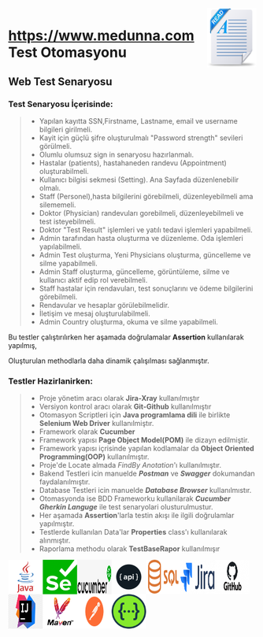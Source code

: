 <img src="src/pngs/readme.png" width="100px" height="120px" align="right"/>


# https://www.medunna.com Test Otomasyonu
## Web Test Senaryosu
### Test Senaryosu İçerisinde:
> - Yapılan kayıtta SSN,Firstname, Lastname, email ve username bilgileri girilmeli.
> - Kayit için güçlü şifre oluşturulmalı "Password strength" sevileri görülmeli.
> - Olumlu olumsuz sign in senaryosu hazırlanmalı.
> - Hastalar (patients), hastahaneden randevu (Appointment) oluşturabilmeli.
> - Kullanıcı bilgisi sekmesi (Setting). Ana Sayfada düzenlenebilir olmalı.
> - Staff (Personel),hasta bilgilerini görebilmeli, düzenleyebilmeli ama silememeli.
> - Doktor (Physician) randevuları gorebilmeli, düzenleyebilmeli ve test isteyebilmeli.
> - Doktor "Test Result" işlemleri ve yatılı tedavi işlemleri yapabilmeli.
> - Admin tarafından hasta oluşturma ve düzenleme. Oda işlemleri yapılabilmeli.
> - Admin Test oluşturma, Yeni Physicians oluşturma, güncelleme ve silme yapabilmeli.
> - Admin Staff oluşturma, güncelleme, görüntüleme, silme ve kullanıcı aktif edip rol verebilmeli.
> - Staff hastalar için rendavuları, test sonuçlarını ve ödeme bilgilerini görebilmeli.
> - Rendavular ve hesaplar görülebilmelidir.
> - İletişim ve mesaj oluşturulabilmeli.
> - Admin Country oluşturma, okuma ve silme yapabilmeli.

Bu testler çalıştırılırken her aşamada doğrulamalar **Assertion** kullanılarak yapılmış,

Oluşturulan methodlarla daha dinamik çalışılması sağlanmıştır.

### Testler Hazirlanirken:
> - Proje yönetim aracı olarak **Jira-Xray** kullanılmıştır
> - Versiyon kontrol aracı olarak **Git-Github** kullanılmıştır
> - Otomasyon Scriptleri için **Java programlama dili** ile birlikte **Selenium Web Driver** kullanılmiştır.
> - Framework olarak **Cucumber**
> - Framework yapısı **Page Object Model(POM)** ile dizayn edilmiştir.
> - Framework yapısı içrisinde yapılan kodlamalar da **Object Oriented Programming(OOP)** kullanılmıştır.
> - Proje'de Locate almada _FindBy Anotation_'ı kullanılmıştır.
> - Bakend Testleri icin manuelde ***Postman*** ve ***Swagger*** dokumandan faydalanılmıştır.			
> - Database Testleri icin manuelde ***Database Browser*** kullanılmıstır.			
> - Otomasyonda ise BDD Frameworku kullanilarak ***Cucumber Gherkin Languge*** ile test senaryolari olusturulmustur.			
> - Her aşamada **Assertion**'larla testin akışı ile ilgili doğrulamlar yapılmıştır.
> - Testlerde kullanılan Data'lar **Properties** class'ı kullanılarak alınmıştır.
> - Raporlama methodu olarak **TestBaseRapor** kullanılmışır


<img src="src/pngs/java.png" width="70px" height="70px" padding="10px" align="left"/>
<img src="src/pngs/selenium.png" width="70px" height="70px" padding="10px" align="left"/>
<img src="src/pngs/cucumber.png" width="70px" height="70px" padding="10px" align="left"/>
<img src="src/pngs/api.png" width="70px" height="70px" padding="10px" align="left"/>
<img src="src/pngs/Sql.png" width="70px" height="70px" padding="10px" align="left"/>
<img src="src/pngs/jira.png" width="70px" height="70px" padding="10px" align="left"/>
<img src="src/pngs/git.png" width="70px" height="70px" padding="10px" align="left"/>
<img src="src/pngs/intellij.png" width="70px" height="70px" padding="10px" align="left"/>
<img src="src/pngs/4.png" width="70px" height="70px" padding="10px" align="left"/>
<img src="src/pngs/indir.png" width="70px" height="70px" padding="10px" align="left"/>
<img src="src/pngs/7658037.png" width="70px" height="70px" padding="10px" align="left"/>
